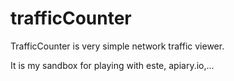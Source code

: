 trafficCounter
==============

TrafficCounter is very simple network traffic viewer.


It is my sandbox for playing with este, apiary.io,...
